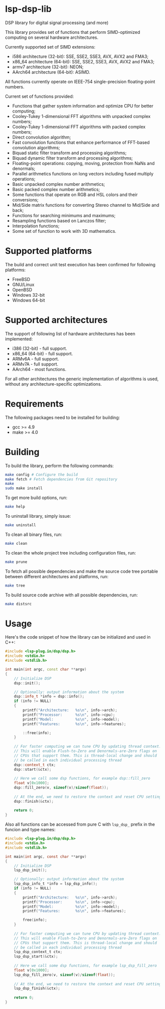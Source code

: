 # lsp-dsp-lib

DSP library for digital signal processing (and more)

This library provides set of functions that perform SIMD-optimized
computing on several hardware architectures.

Currently supported set of SIMD extensions:
  * i586 architecture (32-bit): SSE, SSE2, SSE3, AVX, AVX2 and FMA3;
  * x86_64 architecture (64-bit): SSE, SSE2, SSE3, AVX, AVX2 and FMA3;
  * armv7 architecture (32-bit): NEON;
  * AArch64 architecture (64-bit): ASIMD.

All functions currently operate on IEEE-754 single-precision floating-point numbers.

Current set of functions provided:
  * Functions that gather system information and optimize CPU for better computing;
  * Cooley-Tukey 1-dimensional FFT algorithms with unpacked complex numbers;
  * Cooley-Tukey 1-dimensional FFT algorithms with packed complex numbers;
  * Direct convolution algorithm;
  * Fast convolution functions that enhance performance of FFT-based convolution algorithms;
  * Biquad static filter transform and processing algorithms;
  * Biquad dynamic filter transform and processing algorithms;
  * Floating-point operations: copying, moving, protection from NaNs and denormals;
  * Parallel arithmetics functions on long vectors including fused multiply operations;
  * Basic unpacked complex number arithmetics;
  * Basic packed complex number arithmetics;
  * Some functions that operate on RGB and HSL colors and their conversions;
  * Mid/Side matrix functions for converting Stereo channel to Mid/Side and back;
  * Functions for searching minimums and maximums;
  * Resampling functions based on Lanczos filter;
  * Interpolation functions;
  * Some set of function to work with 3D mathematics.

Supported platforms
======

The build and correct unit test execution has been confirmed for following platforms:
* FreeBSD
* GNU/Linux
* OpenBSD
* Windows 32-bit
* Windows 64-bit

Supported architectures
======

The support of following list of hardware architectures has been implemented:
* i386 (32-bit) - full support.
* x86_64 (64-bit) - full support.
* ARMv6A - full support.
* ARMv7A - full support.
* AArch64 - most functions.

For all other architectures the generic implementation of algorithms is used, without any
architecture-specific optimizations. 

Requirements
======

The following packages need to be installed for building:

* gcc >= 4.9
* make >= 4.0

Building
======

To build the library, perform the following commands:

```bash
make config # Configure the build
make fetch # Fetch dependencies from Git repository
make
sudo make install
```

To get more build options, run:

```bash
make help
```

To uninstall library, simply issue:

```bash
make uninstall
```

To clean all binary files, run:

```bash
make clean
```

To clean the whole project tree including configuration files, run:

```bash
make prune
```

To fetch all possible dependencies and make the source code tree portable between
different architectures and platforms, run:

```bash
make tree
```

To build source code archive with all possible dependencies, run:

```bash
make distsrc
```

Usage
======

Here's the code snippet of how the library can be initialized and used in C++:

```C++
#include <lsp-plug.in/dsp/dsp.h>
#include <stdio.h>
#include <stdlib.h>

int main(int argc, const char **argv)
{
    // Initialize DSP
    dsp::init();

    // Optionally: output information about the system
    dsp::info_t *info = dsp::info();
    if (info != NULL)
    {
        printf("Architecture:   %s\n", info->arch);
        printf("Processor:      %s\n", info->cpu);
        printf("Model:          %s\n", info->model);
        printf("Features:       %s\n", info->features);

        ::free(info);
    }
    
    // For faster computing we can tune CPU by updating thread context.
    // This will enable Flush-to-Zero and Denormals-are-Zero flags on
    // CPUs that support them. This is thread-local change and should
    // be called in each individual processing thread
    dsp::context_t ctx;
    dsp::start(&ctx);
    
    // Here we call some dsp functions, for example dsp::fill_zero
    float v[0x1000];
    dsp::fill_zero(v, sizeof(v)/sizeof(float));
    
    // At the end, we need to restore the context and reset CPU settings to defaults
    dsp::finish(&ctx);
    
    return 0;
}


```

Also all functions can be accessed from pure C with ```lsp_dsp_``` prefix in the funcion and type names:

```C
#include <lsp-plug.in/dsp/dsp.h>
#include <stdio.h>
#include <stdlib.h>

int main(int argc, const char **argv)
{
    // Initialize DSP
    lsp_dsp_init();

    // Optionally: output information about the system
    lsp_dsp_info_t *info = lsp_dsp_info();
    if (info != NULL)
    {
        printf("Architecture:   %s\n", info->arch);
        printf("Processor:      %s\n", info->cpu);
        printf("Model:          %s\n", info->model);
        printf("Features:       %s\n", info->features);

        free(info);
    }
    
    // For faster computing we can tune CPU by updating thread context.
    // This will enable Flush-to-Zero and Denormals-are-Zero flags on
    // CPUs that support them. This is thread-local change and should
    // be called in each individual processing thread
    lsp_dsp_context_t ctx;
    lsp_dsp_start(&ctx);
    
    // Here we call some dsp functions, for example lsp_dsp_fill_zero
    float v[0x1000];
    lsp_dsp_fill_zero(v, sizeof(v)/sizeof(float));
    
    // At the end, we need to restore the context and reset CPU settings to defaults
    lsp_dsp_finish(&ctx);
    
    return 0;
}


```


